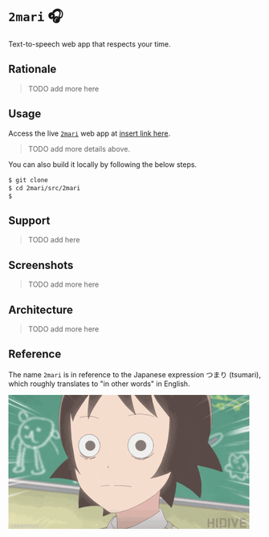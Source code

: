 # `2mari` 🎧

Text-to-speech web app that respects your time.

## Rationale

> TODO add more here

## Usage

Access the live [`2mari`]() web app at [insert link here]().

> TODO add more details above.

You can also build it locally by following the below steps.

```console
$ git clone 
$ cd 2mari/src/2mari
$ 
```

## Support

> TODO add here

## Screenshots

> TODO add more here

## Architecture

> TODO add more here

## Reference

The name `2mari` is in reference to the Japanese expression つまり (tsumari), which roughly translates to "in other words" in English. 

![](./asset/logo/wait.gif)